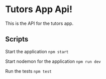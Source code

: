 # Tutors App Api!

This is the API for the tutors app.


## Scripts

Start the application `npm start`

Start nodemon for the application `npm run dev`

Run the tests `npm test`
